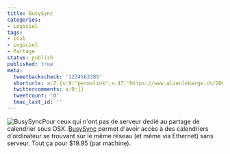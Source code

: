 ```yaml
---
title: BusySync
categories:
- Logiciel
tags:
- iCal
- Logiciel
- Partage
status: publish
published: true
meta:
  tweetbackscheck: '1234562385'
  shorturls: a:7:{s:9:"permalink";s:47:"https://www.alienlebarge.ch/2008/01/19/busysync/";s:7:"tinyurl";s:25:"https://tinyurl.com/bawrf5";s:4:"isgd";s:17:"https://is.gd/im3c";s:5:"bitly";s:18:"https://bit.ly/Dnc2";s:5:"snipr";s:22:"https://snipr.com/back6";s:5:"snurl";s:22:"https://snurl.com/back6";s:7:"snipurl";s:24:"https://snipurl.com/back6";}
  twittercomments: a:0:{}
  tweetcount: '0'
  tmac_last_id: ''
---
```

<img src="https://dlgjp9x71cipk.cloudfront.net/2008/01/busysync.png" alt="BusySync" />Pour ceux qui n'ont pas de serveur dedié au partage de calendrier sous OSX. <a href="https://www.busymac.com/" title="le site de BusyMac">BusySync</a> permet d'avoir accès à des calendriers d'ordinateur se trouvant sur le même réseau (et même via Ethernet) sans serveur. Tout ça pour $19.95 (par machine).

